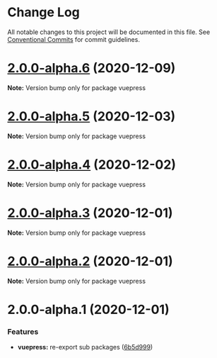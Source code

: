# Change Log

All notable changes to this project will be documented in this file.
See [Conventional Commits](https://conventionalcommits.org) for commit guidelines.

# [2.0.0-alpha.6](https://github.com/vuepress/vuepress-next/compare/v2.0.0-alpha.5...v2.0.0-alpha.6) (2020-12-09)

**Note:** Version bump only for package vuepress





# [2.0.0-alpha.5](https://github.com/vuepress/vuepress-next/compare/v2.0.0-alpha.4...v2.0.0-alpha.5) (2020-12-03)

**Note:** Version bump only for package vuepress





# [2.0.0-alpha.4](https://github.com/vuepress/vuepress-next/compare/v2.0.0-alpha.3...v2.0.0-alpha.4) (2020-12-02)

**Note:** Version bump only for package vuepress





# [2.0.0-alpha.3](https://github.com/vuepress/vuepress-next/compare/v2.0.0-alpha.2...v2.0.0-alpha.3) (2020-12-01)

**Note:** Version bump only for package vuepress





# [2.0.0-alpha.2](https://github.com/vuepress/vuepress-next/compare/v2.0.0-alpha.1...v2.0.0-alpha.2) (2020-12-01)

**Note:** Version bump only for package vuepress





# 2.0.0-alpha.1 (2020-12-01)


### Features

* **vuepress:** re-export sub packages ([6b5d999](https://github.com/vuepress/vuepress-next/commit/6b5d999fca1c227f33f4463d6c40403277fceb13))
